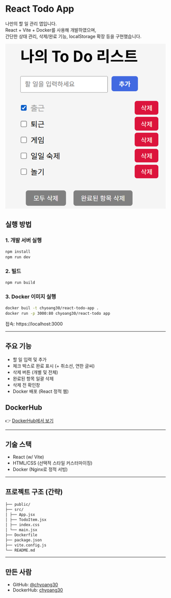 # React Todo App

나만의 할 일 관리 앱입니다.  
React + Vite + Docker를 사용해 개발하였으며,  
간단한 상태 관리, 삭제/완료 기능, localStorage 확장 등을 구현했습니다.

![screenshot](./src/screenshot1.png) <!-- 캡처 이미지 넣고 싶으면 사용 -->

## 실행 방법

### 1. 개발 서버 실행

```bash
npm install
npm run dev
```

### 2. 빌드

```bash
npm run build
```

### 3. Docker 이미지 실행

```bash
docker buil -t chyoang30/react-todo-app .
docker run -p 3000:80 chyoang30/react-todo app
```

접속: https://localhost:3000

---

## 주요 기능

- 할 일 입력 및 추가
- 체크 박스로 완료 표시 (+ 취소선, 연한 글씨)
- 삭제 버튼 (개별 및 전체)
- 완료된 항목 일괄 삭제
- 삭제 전 확인창
- Docker 배포 (React 정적 웹)

## DockerHub

👉 [DockerHub에서 보기](https://hub.docker.com/r/chyoang30/react-todo-app)

---

## 기술 스택

- React (w/ Vite)
- HTML/CSS (선택적 스타일 커스터마이징)
- Docker (Nginx로 정적 서빙)

---

## 프로젝트 구조 (간략)

```text
├── public/
├── src/
│ ├── App.jsx
│ ├── TodoItem.jsx
│ ├── index.css
│ └── main.jsx
├── Dockerfile
├── package.json
├── vite.config.js
└── README.md
```

---

## 만든 사람

- GitHub: [@chyoang30](https://github.com/chyoang30)
- DockerHub: [chyoang30](https://hub.docker.com/u/chyoang30)
